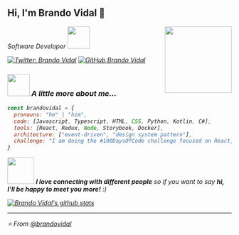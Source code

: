 <h2> Hi, I'm Brando Vidal 👋</h2>
<img align='right' src="https://user-images.githubusercontent.com/65886822/95666568-84cfc500-0b20-11eb-9036-e11af47eaa0b.jpeg" width="150">
<p><em>Software Developer <img src="https://media.giphy.com/media/mGcNjsfWAjY5AEZNw6/giphy.gif" width="50"></p>

[![Twitter: Brando Vidal](https://img.shields.io/twitter/follow/brandovidal_?label=Follow)](https://bit.ly/brandovidal-twitter)
[![GitHub Brando Vidal](https://img.shields.io/github/followers/brandovidal?label=follow&style=social)](https://bit.ly/brandovidal-github)


### <img src="https://media.giphy.com/media/CqVNwrLt9KEDK/giphy.gif" width="50"> A little more about me...  

```javascript
const brandovidal = {
  pronouns: "he" | "him",
  code: [Javascript, Typescript, HTML, CSS, Python, Kotlin, C#],
  tools: [React, Redux, Node, Storybook, Docker],
  architecture: ["event-driven", "design system pattern"],
  challenge: "I am doing the #100DaysOfCode challenge focused on React, Docker and Figma"
}
```

<img src="https://media.giphy.com/media/LnQjpWaON8nhr21vNW/giphy.gif" width="60"> <em><b>I love connecting with different people</b> so if you want to say <b>hi, I'll be happy to meet you more!</b> :)</em>

[![Brando Vidal's github stats](https://github-readme-stats.vercel.app/api?username=brandovidal)](https://github.com/brandovidal/github-readme-stats)

---

⭐️ From [@brandovidal](https://bit.ly/brandovidal-github)
